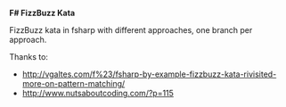 **F# FizzBuzz Kata**

FizzBuzz kata in fsharp with different approaches, one branch per approach.

Thanks to:

- http://vgaltes.com/f%23/fsharp-by-example-fizzbuzz-kata-rivisited-more-on-pattern-matching/
- http://www.nutsaboutcoding.com/?p=115